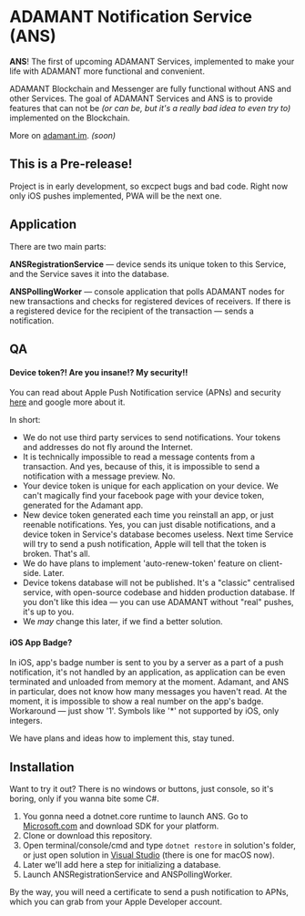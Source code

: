 # ADAMANT Notification Service (ANS)
**ANS**! The first of upcoming ADAMANT Services, implemented to make your life with ADAMANT more functional and convenient.

ADAMANT Blockchain and Messenger are fully functional without ANS and other Services. The goal of ADAMANT Services and ANS is to provide features that can not be *(or can be, but it's a really bad idea to even try to)* implemented on the Blockchain.

More on [adamant.im](https://adamant.im). *(soon)*

## This is a Pre-release!
Project is in early development, so excpect bugs and bad code.
Right now only iOS pushes implemented, PWA will be the next one.

## Application
There are two main parts:

**ANSRegistrationService** — device sends its unique token to this Service, and the Service saves it into the database.

**ANSPollingWorker** — console application that polls ADAMANT nodes for new transactions and checks for registered devices of receivers. If there is a registered device for the recipient of the transaction — sends a notification.

## QA
#### Device token?! Are you insane!? My security!!
You can read about Apple Push Notification service (APNs) and security [here](https://developer.apple.com/library/content/documentation/NetworkingInternet/Conceptual/RemoteNotificationsPG/APNSOverview.html) and google more about it.

In short:
- We do not use third party services to send notifications. Your tokens and addresses do not fly around the Internet.
- It is technically impossible to read a message contents from a transaction. And yes, because of this, it is impossible to send a notification with a message preview. No.
- Your device token is unique for each application on your device. We can't magically find your facebook page with your device token, generated for the Adamant app.
- New device token generated each time you reinstall an app, or just reenable notifications. Yes, you can just disable notifications, and a device token in Service's database becomes useless. Next time Service will try to send a push notification, Apple will tell that the token is broken. That's all.
- We do have plans to implement 'auto-renew-token' feature on client-side. Later.
- Device tokens database will not be published. It's a "classic" centralised service, with open-source codebase and hidden production database. If you don't like this idea — you can use ADAMANT without "real" pushes, it's up to you. 
- We *may* change this later, if we find a better solution.

#### iOS App Badge?
In iOS, app's badge number is sent to you by a server as a part of a push notification, it's not handled by an application, as application can be even terminated and unloaded from memory at the moment. Adamant, and ANS in particular, does not know how many messages you haven't read. At the moment, it is impossible to show a real number on the app's badge. Workaround — just show '1'. Symbols like '\*' not supported by iOS, only integers.

We have plans and ideas how to implement this, stay tuned.

## Installation
Want to try it out? There is no windows or buttons, just console, so it's boring, only if you wanna bite some C#.
1. You gonna need a dotnet.core runtime to launch ANS. Go to [Microsoft.com](https://www.microsoft.com/net/learn/get-started) and download SDK for your platform.
2. Clone or download this repository.
3. Open terminal/console/cmd and type `dotnet restore` in solution's folder, or just open solution in [Visual Studio](https://www.visualstudio.com) (there is one for macOS now).
4. Later we'll add here a step for initializing a database.
5. Launch ANSRegistrationService and ANSPollingWorker.

By the way, you will need a certificate to send a push notification to APNs, which you can grab from your Apple Developer account.
